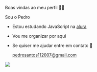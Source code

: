 Boas vindas ao meu perfil 👨‍🎓

Sou o Pedro

- Estou estudando JavaScript na [ alura](https://www.alura.com.br/)
- Vou me organizar por aqui

- Se quiser me ajudar entre em contato 📧

  pedrosantos112007@gmail.com
  


![](https://media1.tenor.com/m/jEzJXDnMHYoAAAAd/mindblown-idea.gif)
